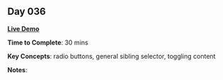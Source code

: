 ## Day 036

**<a href="https://css100.aniqa.dev#day-036">Live Demo</a>**

**Time to Complete**: 30 mins

**Key Concepts**: radio buttons, general sibling selector, toggling content

**Notes**:
